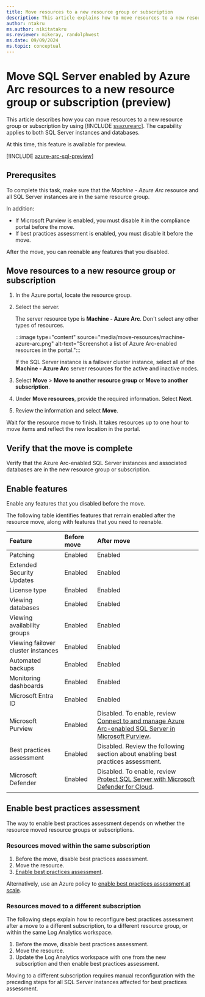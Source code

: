 ```yaml
---
title: Move resources to a new resource group or subscription
description: This article explains how to move resources to a new resource group or subscription for SQL Server enabled by Azure Arc.
author: ntakru
ms.author: nikitatakru
ms.reviewer: mikeray, randolphwest
ms.date: 09/09/2024
ms.topic: conceptual
---
```


# Move SQL Server enabled by Azure Arc resources to a new resource group or subscription (preview)

This article describes how you can move resources to a new resource group or subscription by using [!INCLUDE [ssazurearc](../../includes/ssazurearc.md)]. The capability applies to both SQL Server instances and databases.

At this time, this feature is available for preview.

[!INCLUDE [azure-arc-sql-preview](includes/azure-arc-sql-preview.md)]

## Prerequsites

To complete this task, make sure that the *Machine - Azure Arc* resource and all SQL Server instances are in the same resource group.

In addition:

- If Microsoft Purview is enabled, you must disable it in the compliance portal before the move.
- If best practices assessment is enabled, you must disable it before the move.

After the move, you can reenable any features that you disabled.

## Move resources to a new resource group or subscription

1. In the Azure portal, locate the resource group.

1. Select the server.

   The server resource type is **Machine - Azure Arc**. Don't select any other types of resources.

   :::image type="content" source="media/move-resources/machine-azure-arc.png" alt-text="Screenshot a list of Azure Arc-enabled resources in the portal.":::

   If the SQL Server instance is a failover cluster instance, select all of the **Machine - Azure Arc** server resources for the active and inactive nodes.

1. Select **Move** > **Move to another resource group** or **Move to another subscription**.
1. Under **Move resources**, provide the required information. Select **Next**.
1. Review the information and select **Move**.

Wait for the resource move to finish. It takes resources up to one hour to move items and reflect the new location in the portal.

## Verify that the move is complete

Verify that the Azure Arc-enabled SQL Server instances and associated databases are in the new resource group or subscription.

## Enable features

Enable any features that you disabled before the move.

The following table identifies features that remain enabled after the resource move, along with features that you need to reenable.

| Feature | Before move | After move |
| :--- | :--- | :--- |
| Patching | Enabled | Enabled |
| Extended Security Updates | Enabled | Enabled |
| License type | Enabled | Enabled |
| Viewing databases | Enabled | Enabled |
| Viewing availability groups | Enabled | Enabled |
| Viewing failover cluster instances | Enabled | Enabled |
| Automated backups | Enabled | Enabled |
| Monitoring dashboards | Enabled | Enabled |
| Microsoft Entra ID | Enabled | Enabled |
| Microsoft Purview | Enabled | Disabled. To enable, review [Connect to and manage Azure Arc-enabled SQL Server in Microsoft Purview](/purview/register-scan-azure-arc-enabled-sql-server). |
| Best practices assessment | Enabled | Disabled. Review the following section about enabling best practices assessment. |
| Microsoft Defender | Enabled | Disabled. To enable, review [Protect SQL Server with Microsoft Defender for Cloud](configure-advanced-data-security.md). |

## Enable best practices assessment

The way to enable best practices assessment depends on whether the resource moved resource groups or subscriptions.

### Resources moved within the same subscription

1. Before the move, disable best practices assessment.
1. Move the resource.
1. [Enable best practices assessment](assess.md#enable-best-practices-assessment).

Alternatively, use an Azure policy to [enable best practices assessment at scale](assess.md#enable-best-practices-assessment-at-scale-by-using-azure-policy).

### Resources moved to a different subscription

The following steps explain how to reconfigure best practices assessment after a move to a different subscription, to a different resource group, or within the same Log Analytics workspace.

1. Before the move, disable best practices assessment.
1. Move the resource.
1. Update the Log Analytics workspace with one from the new subscription and then enable best practices assessment.

Moving to a different subscription requires manual reconfiguration with the preceding steps for all SQL Server instances affected for best practices assessment.
